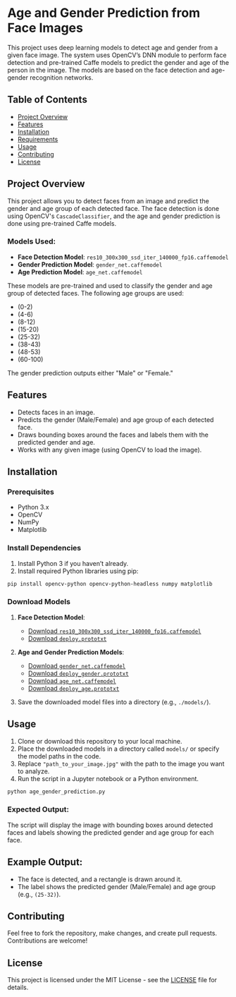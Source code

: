 # Age and Gender Prediction from Face Images

This project uses deep learning models to detect age and gender from a given face image. The system uses OpenCV’s DNN module to perform face detection and pre-trained Caffe models to predict the gender and age of the person in the image. The models are based on the face detection and age-gender recognition networks.

## Table of Contents

- [Project Overview](#project-overview)
- [Features](#features)
- [Installation](#installation)
- [Requirements](#requirements)
- [Usage](#usage)
- [Contributing](#contributing)
- [License](#license)

## Project Overview

This project allows you to detect faces from an image and predict the gender and age group of each detected face. The face detection is done using OpenCV's `CascadeClassifier`, and the age and gender prediction is done using pre-trained Caffe models.

### Models Used:

- **Face Detection Model**: `res10_300x300_ssd_iter_140000_fp16.caffemodel`
- **Gender Prediction Model**: `gender_net.caffemodel`
- **Age Prediction Model**: `age_net.caffemodel`

These models are pre-trained and used to classify the gender and age group of detected faces. The following age groups are used:

- (0-2)
- (4-6)
- (8-12)
- (15-20)
- (25-32)
- (38-43)
- (48-53)
- (60-100)

The gender prediction outputs either "Male" or "Female."

## Features

- Detects faces in an image.
- Predicts the gender (Male/Female) and age group of each detected face.
- Draws bounding boxes around the faces and labels them with the predicted gender and age.
- Works with any given image (using OpenCV to load the image).

## Installation

### Prerequisites

- Python 3.x
- OpenCV
- NumPy
- Matplotlib

### Install Dependencies

1. Install Python 3 if you haven’t already.
2. Install required Python libraries using pip:

```bash
pip install opencv-python opencv-python-headless numpy matplotlib
```

### Download Models

1. **Face Detection Model**:

   - [Download `res10_300x300_ssd_iter_140000_fp16.caffemodel`](https://raw.githubusercontent.com/opencv/opencv/master/samples/dnn/face_detector/res10_300x300_ssd_iter_140000_fp16.caffemodel)
   - [Download `deploy.prototxt`](https://raw.githubusercontent.com/opencv/opencv/master/samples/dnn/face_detector/deploy.prototxt)

2. **Age and Gender Prediction Models**:

   - [Download `gender_net.caffemodel`](https://raw.githubusercontent.com/opencv/opencv_3rdparty/master/age_gender/gender_net.caffemodel)
   - [Download `deploy_gender.prototxt`](https://raw.githubusercontent.com/opencv/opencv_3rdparty/master/age_gender/deploy_gender.prototxt)
   - [Download `age_net.caffemodel`](https://raw.githubusercontent.com/opencv/opencv_3rdparty/master/age_gender/age_net.caffemodel)
   - [Download `deploy_age.prototxt`](https://raw.githubusercontent.com/opencv/opencv_3rdparty/master/age_gender/deploy_age.prototxt)

3. Save the downloaded model files into a directory (e.g., `./models/`).

## Usage

1. Clone or download this repository to your local machine.
2. Place the downloaded models in a directory called `models/` or specify the model paths in the code.
3. Replace `"path_to_your_image.jpg"` with the path to the image you want to analyze.
4. Run the script in a Jupyter notebook or a Python environment.

```bash
python age_gender_prediction.py
```

### Expected Output:

The script will display the image with bounding boxes around detected faces and labels showing the predicted gender and age group for each face.

## Example Output:

- The face is detected, and a rectangle is drawn around it.
- The label shows the predicted gender (Male/Female) and age group (e.g., `(25-32)`).

## Contributing

Feel free to fork the repository, make changes, and create pull requests. Contributions are welcome!

## License

This project is licensed under the MIT License - see the [LICENSE](LICENSE) file for details.
